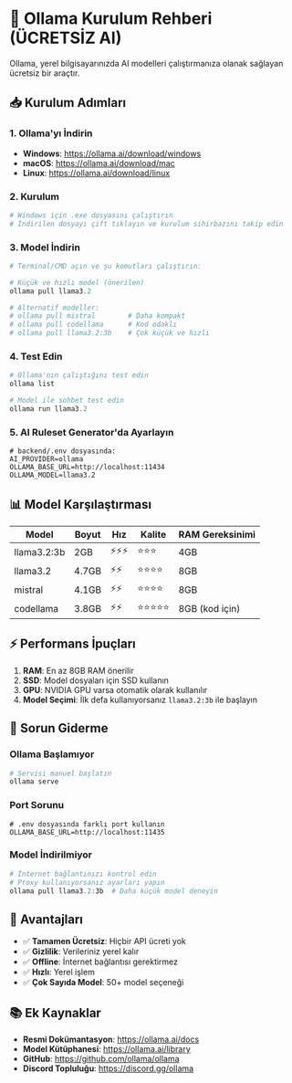 # 🦙 Ollama Kurulum Rehberi (ÜCRETSİZ AI)

Ollama, yerel bilgisayarınızda AI modelleri çalıştırmanıza olanak sağlayan ücretsiz bir araçtır.

## 📥 Kurulum Adımları

### 1. Ollama'yı İndirin
- **Windows**: https://ollama.ai/download/windows
- **macOS**: https://ollama.ai/download/mac  
- **Linux**: https://ollama.ai/download/linux

### 2. Kurulum
```powershell
# Windows için .exe dosyasını çalıştırın
# İndirilen dosyayı çift tıklayın ve kurulum sihirbazını takip edin
```

### 3. Model İndirin
```powershell
# Terminal/CMD açın ve şu komutları çalıştırın:

# Küçük ve hızlı model (önerilen)
ollama pull llama3.2

# Alternatif modeller:
# ollama pull mistral        # Daha kompakt
# ollama pull codellama      # Kod odaklı
# ollama pull llama3.2:3b    # Çok küçük ve hızlı
```

### 4. Test Edin
```powershell
# Ollama'nın çalıştığını test edin
ollama list

# Model ile sohbet test edin
ollama run llama3.2
```

### 5. AI Ruleset Generator'da Ayarlayın
```env
# backend/.env dosyasında:
AI_PROVIDER=ollama
OLLAMA_BASE_URL=http://localhost:11434
OLLAMA_MODEL=llama3.2
```

## 📊 Model Karşılaştırması

| Model | Boyut | Hız | Kalite | RAM Gereksinimi |
|-------|-------|-----|--------|-----------------|
| llama3.2:3b | 2GB | ⚡⚡⚡ | ⭐⭐⭐ | 4GB |
| llama3.2 | 4.7GB | ⚡⚡ | ⭐⭐⭐⭐ | 8GB |
| mistral | 4.1GB | ⚡⚡ | ⭐⭐⭐⭐ | 8GB |
| codellama | 3.8GB | ⚡⚡ | ⭐⭐⭐⭐⭐ | 8GB (kod için) |

## ⚡ Performans İpuçları

1. **RAM**: En az 8GB RAM önerilir
2. **SSD**: Model dosyaları için SSD kullanın
3. **GPU**: NVIDIA GPU varsa otomatik olarak kullanılır
4. **Model Seçimi**: İlk defa kullanıyorsanız `llama3.2:3b` ile başlayın

## 🔧 Sorun Giderme

### Ollama Başlamıyor
```powershell
# Servisi manuel başlatın
ollama serve
```

### Port Sorunu
```env
# .env dosyasında farklı port kullanın
OLLAMA_BASE_URL=http://localhost:11435
```

### Model İndirilmiyor
```powershell
# İnternet bağlantınızı kontrol edin
# Proxy kullanıyorsanız ayarları yapın
ollama pull llama3.2:3b  # Daha küçük model deneyin
```

## 🌟 Avantajları

- ✅ **Tamamen Ücretsiz**: Hiçbir API ücreti yok
- ✅ **Gizlilik**: Verileriniz yerel kalır
- ✅ **Offline**: İnternet bağlantısı gerektirmez
- ✅ **Hızlı**: Yerel işlem
- ✅ **Çok Sayıda Model**: 50+ model seçeneği

## 📚 Ek Kaynaklar

- **Resmi Dokümantasyon**: https://ollama.ai/docs
- **Model Kütüphanesi**: https://ollama.ai/library
- **GitHub**: https://github.com/ollama/ollama
- **Discord Topluluğu**: https://discord.gg/ollama
